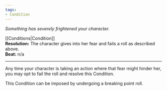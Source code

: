 ```yaml
---
tags:
- Condition
---
```


_Something has severely frightened your character._

[[Conditions|Condition]]\
**Resolution:** The character gives into her fear and fails a roll as described above.\
**Beat:** n/a

---

Any time your character is taking an action where that fear might hinder her, you may opt to fail the roll and resolve this Condition.

This Condition can be imposed by undergoing a breaking point roll.